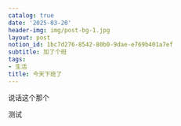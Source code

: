 ```yaml
---
catalog: true
date: '2025-03-20'
header-img: img/post-bg-1.jpg
layout: post
notion_id: 1bc7d276-8542-80b0-9dae-e769b401a7ef
subtitle: 加了个班
tags:
- 生活
title: 今天下班了
---
```


说话这个那个





测试